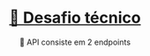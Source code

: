 <h1 align="center">
    <a href="https://pt-br.reactjs.org/">🔗 Desafio técnico</a>
</h1>
<p align="center">🚀 API consiste em 2 endpoints</p>
